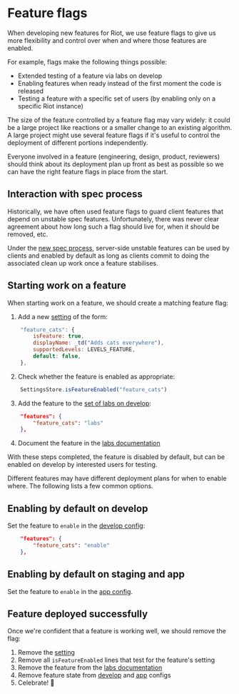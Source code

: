 # Feature flags

When developing new features for Riot, we use feature flags to give us more
flexibility and control over when and where those features are enabled.

For example, flags make the following things possible:

* Extended testing of a feature via labs on develop
* Enabling features when ready instead of the first moment the code is released
* Testing a feature with a specific set of users (by enabling only on a specific
  Riot instance)

The size of the feature controlled by a feature flag may vary widely: it could
be a large project like reactions or a smaller change to an existing algorithm.
A large project might use several feature flags if it's useful to control the
deployment of different portions independently.

Everyone involved in a feature (engineering, design, product, reviewers) should
think about its deployment plan up front as best as possible so we can have the
right feature flags in place from the start.

## Interaction with spec process

Historically, we have often used feature flags to guard client features that
depend on unstable spec features. Unfortunately, there was never clear agreement
about how long such a flag should live for, when it should be removed, etc.

Under the [new spec
process](https://github.com/matrix-org/matrix-doc/pull/2324), server-side
unstable features can be used by clients and enabled by default as long as
clients commit to doing the associated clean up work once a feature stabilises.

## Starting work on a feature

When starting work on a feature, we should create a matching feature flag:

1. Add a new
   [setting](https://github.com/matrix-org/matrix-react-sdk/blob/develop/src/settings/Settings.js)
   of the form:
```js
    "feature_cats": {
        isFeature: true,
        displayName: _td("Adds cats everywhere"),
        supportedLevels: LEVELS_FEATURE,
        default: false,
    },
```
2. Check whether the feature is enabled as appropriate:
```js
    SettingsStore.isFeatureEnabled("feature_cats")
```
3. Add the feature to the [set of labs on develop](https://github.com/vector-im/riot-web/blob/develop/riot.im/develop/config.json):
```json
    "features": {
        "feature_cats": "labs"
    },
```
4. Document the feature in the [labs documentation](https://github.com/vector-im/riot-web/blob/develop/docs/labs.md)

With these steps completed, the feature is disabled by default, but can be
enabled on develop by interested users for testing.

Different features may have different deployment plans for when to enable where. The
following lists a few common options.

## Enabling by default on develop

Set the feature to `enable` in the [develop config](https://github.com/vector-im/riot-web/blob/develop/riot.im/develop/config.json):

```json
    "features": {
        "feature_cats": "enable"
    },
```

## Enabling by default on staging and app

Set the feature to `enable` in the [app config](https://github.com/vector-im/riot-web/blob/develop/riot.im/app/config.json).

## Feature deployed successfully

Once we're confident that a feature is working well, we should remove the flag:

1. Remove the [setting](https://github.com/matrix-org/matrix-react-sdk/blob/develop/src/settings/Settings.js)
2. Remove all `isFeatureEnabled` lines that test for the feature's setting
3. Remove the feature from the [labs documentation](https://github.com/vector-im/riot-web/blob/develop/docs/labs.md)
4. Remove feature state from
   [develop](https://github.com/vector-im/riot-web/blob/develop/riot.im/develop/config.json)
   and [app](https://github.com/vector-im/riot-web/blob/develop/riot.im/app/config.json)
   configs
5. Celebrate! 🥳
